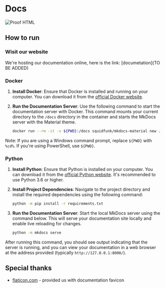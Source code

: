 # Docs

![Proof HTML](https://github.com/groupplants/docs/actions/workflows/proof-html.yml/badge.svg)

## How to run

### Wisit our website

We're hosting our documentation online, here is the link:
[documetation](TO BE ADDED)

### Docker

1. **Install Docker**: Ensure that Docker is installed and running on your computer. You can download it from the [official Docker website](https://www.docker.com/get-started).
2. **Run the Documentation Server**:
   Use the following command to start the documentation server with Docker. This command mounts your current directory to the `/docs` directory in the container and starts the MkDocs server with the Material theme.

    ```bash
    docker run --rm -it -v ${PWD}:/docs squidfunk/mkdocs-material new .
    ```

Note: If you are using a Windows command prompt, replace `${PWD}` with `%cd%`. If you're using PowerShell, use `${PWD}`.

### Python

1. **Install Python**: Ensure that Python is installed on your computer. You can download it from the [official Python website](https://www.python.org/downloads/). It's recommended to use Python 3.6 or higher.

2. **Install Project Dependencies**:
Navigate to the project directory and install the required dependencies using the following command:

    ```bash
    python -m pip install -r requirements.txt
    ```

3. **Run the Documentation Server**:
Start the local MkDocs server using the command below. This will serve your documentation site locally and enable live reloading for changes.

    ```bash
    python -m mkdocs serve
    ```

After running this command, you should see output indicating that the server is running, and you can view your documentation in a web browser at the address provided (typically `http://127.0.0.1:8000/`).

## Special thanks

- [flaticon.com](https://www.flaticon.com/free-icon/3d-car_10473321?term=car&page=1&position=42&origin=tag&related_id=10473321) - provided us with documentation favicon
